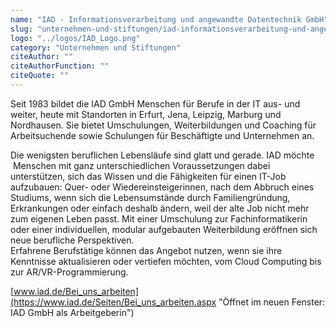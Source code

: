 ```yaml
---
name: "IAD - Informationsverarbeitung und angewandte Datentechnik GmbH"
slug: "unternehmen-und-stiftungen/iad-informationsverarbeitung-und-angewandte-datentechnik-gmb-h"
logo: "../logos/IAD_Logo.png"
category: "Unternehmen und Stiftungen"
citeAuthor: ""
citeAuthorFunction: ""
citeQuote: ""
---
```


Seit 1983 bildet die IAD GmbH Menschen für Berufe in der IT aus- und weiter, heute mit Standorten in Erfurt, Jena, Leipzig, Marburg und Nordhausen. Sie bietet Umschulungen, Weiterbildungen und Coaching für Arbeitsuchende sowie Schulungen für Beschäftigte und Unternehmen an.

Die wenigsten beruflichen Lebensläufe sind glatt und gerade. IAD möchte  Menschen mit ganz unterschiedlichen Voraussetzungen dabei unterstützen, sich das Wissen und die Fähigkeiten für einen IT-Job aufzubauen: Quer- oder Wiedereinsteigerinnen, nach dem Abbruch eines Studiums, wenn sich die Lebensumstände durch Familiengründung, Erkrankungen oder einfach deshalb ändern, weil der alte Job nicht mehr zum eigenen Leben passt. Mit einer Umschulung zur Fachinformatikerin oder einer individuellen, modular aufgebauten Weiterbildung eröffnen sich neue berufliche Perspektiven.  
Erfahrene Berufstätige können das Angebot nutzen, wenn sie ihre Kenntnisse aktualisieren oder vertiefen möchten, vom Cloud Computing bis zur AR/VR-Programmierung.

[www.iad.de/Bei_uns_arbeiten](https://www.iad.de/Seiten/Bei_uns_arbeiten.aspx "Öffnet im neuen Fenster: IAD GmbH als Arbeitgeberin")
